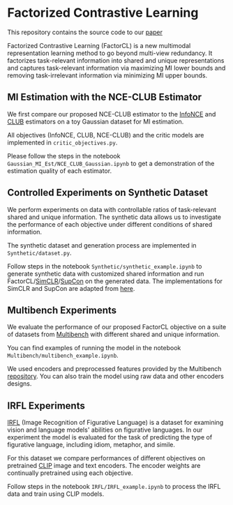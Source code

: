 # Factorized Contrastive Learning

This repository contains the source code to our [paper](https://arxiv.org/abs/2306.05268)

Factorized Contrastive Learning (FactorCL) is a new multimodal representation learning method to go beyond multi-view redundancy. It factorizes task-relevant information into shared and unique representations and captures task-relevant information via maximizing MI lower bounds and removing task-irrelevant information via minimizing MI upper bounds.

## MI Estimation with the NCE-CLUB Estimator
We first compare our proposed NCE-CLUB estimator to the [InfoNCE](https://arxiv.org/pdf/1807.03748.pdf) and [CLUB](https://arxiv.org/abs/2006.12013) estimators on a toy Gaussian dataset for MI estimation. 

All objectives (InfoNCE, CLUB, NCE-CLUB) and the critic models are implemented in ```critic_objectives.py```.

Please follow the steps in the notebook ```Gaussian_MI_Est/NCE_CLUB_Gaussian.ipynb``` to get a demonstration of the estimation quality of each estimator. 

## Controlled Experiments on Synthetic Dataset
We perform experiments on data with controllable ratios of task-relevant shared and unique information. The synthetic data allows us to investigate the performance of each objective under different conditions of shared information. 

The synthetic dataset and generation process are implemented in ```Synthetic/dataset.py```. 

Follow steps in the notebook ```Synthetic/synthetic_example.ipynb``` to generate synthetic data with customized shared information and run FactorCL/[SimCLR](https://arxiv.org/abs/2002.05709)/[SupCon](https://arxiv.org/abs/2004.11362) on the generated data. The implementations for SimCLR and SupCon are adapted from [here](https://github.com/HobbitLong/SupContrast).

## Multibench Experiments
We evaluate the performance of our proposed FactorCL objective on a suite of datasets from [Multibench](https://arxiv.org/abs/2107.07502) with different shared and unique information. 

You can find examples of running the model in the notebook ```Multibench/multibench_example.ipynb```. 

We used encoders and preprocessed features provided by the Multibench [repository](https://github.com/pliang279/MultiBench). You can also train the model using raw data and other encoders designs.

## IRFL Experiments
[IRFL](https://arxiv.org/abs/2303.15445) (Image Recognition of Figurative Language) is a dataset for examining vision and language models' abilities on figurative languages. In our experiment the model is evaluated for the task of predicting the type of figurative language, including idiom, metaphor, and simile. 

For this dataset we compare performances of different objectives on pretrained [CLIP](https://arxiv.org/abs/2103.00020) image and text encoders. The encoder weights are continually pretrained using each objective.

Follow steps in the notebook ```IRFL/IRFL_example.ipynb``` to process the IRFL data and train using CLIP models.

